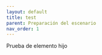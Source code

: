 ```yaml
---
layout: default
title: test
parent: Preparación del escenario
nav_order: 1
---
```


Prueba de elemento hijo